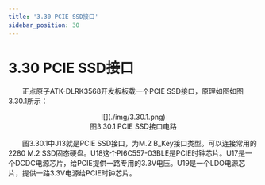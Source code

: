 ```yaml
---
title: '3.30 PCIE SSD接口'
sidebar_position: 30
---
```


# 3.30 PCIE SSD接口

&emsp;&emsp;正点原子ATK-DLRK3568开发板板载一个PCIE SSD接口，原理如图如图3.30.1所示：

<center>
![](./img/3.30.1.png)<br />
图3.30.1 PCIE SSD接口电路
</center>

&emsp;&emsp;图3.30.1中J13就是PCIE SSD接口，为M.2 B_Key接口类型。可以连接常用的2280 M.2 SSD固态硬盘。U18这个PI6C557-03BLE是PCIE时钟芯片。U17是一个DCDC电源芯片，给PCIE提供一路专用的3.3V电压。U19是一个LDO电源芯片，提供一路3.3V电源给PCIE时钟芯片。
